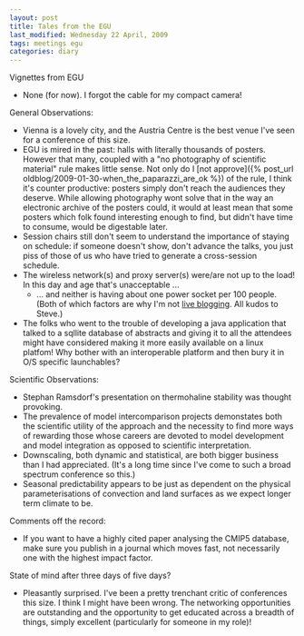 ```yaml
---
layout: post
title: Tales from the EGU
last_modified: Wednesday 22 April, 2009
tags: meetings egu
categories: diary
---
```

Vignettes from EGU
* None (for now). I forgot the cable for my compact camera!

General Observations:
* Vienna is a lovely city, and the Austria Centre is the best venue I've seen
for a conference of this size.
* EGU is mired in the past: halls with literally thousands of posters. However
that many, coupled
with a "no photography of scientific material" rule makes little sense.
Not only do I [not approve]({% post_url oldblog/2009-01-30-when_the_paparazzi_are_ok %})
of the rule, I think it's counter productive: posters simply don't reach the 
audiences they deserve. While allowing photography wont solve that in the way
an electronic archive of the posters could, it would at least mean that
some posters which folk found interesting enough to find, but didn't have
time to consume, would be digestable later.
* Session chairs still don't seem to understand the importance of staying
on schedule: if someone doesn't show, don't advance the talks, you just piss
of those of us who have tried to generate a cross-session schedule.
* The wireless network(s) and proxy server(s) were/are not up to the load! In this 
day and age that's unacceptable ...
    * ... and neither is having about one power socket per 100 people. (Both of which factors are why I'm not 
[live blogging](http://www.easterbrook.ca/steve/?p=304). All kudos to Steve.)
* The folks who went to the trouble of developing a java application that
talked to a sqllite database of abstracts and giving it to all the attendees
might have considered making it more easily available on a linux platfom! Why
bother with an interoperable platform and then bury it in O/S specific 
launchables?

Scientific Observations:
* Stephan Ramsdorf's presentation on thermohaline stability was thought
provoking.
* The prevalence of model intercomparison projects demonstates both the
scientific utility of the approach and the necessity to find more ways of
rewarding those whose careers are devoted to model development and model
integration as opposed to scientific interpretation.
* Downscaling, both dynamic and statistical, are both bigger business than
I had appreciated. (It's a long time since I've come to such a broad spectrum
conference so this.)
* Seasonal predictability appears to be just as dependent on the physical
parameterisations of convection and land surfaces as we expect longer
term climate to be.

Comments off the record:
* If you want to have a highly cited paper analysing the CMIP5 database, make
sure you publish in a journal which moves fast, not necessarily one with
the highest impact factor. 

State of mind after three days of five days?
* Pleasantly surprised. I've been a pretty trenchant critic of conferences this
size. I think I might have been wrong. The networking opportunities are
outstanding and the opportunity to get educated across a breadth of things, simply
excellent (particularly for someone in my role)!
